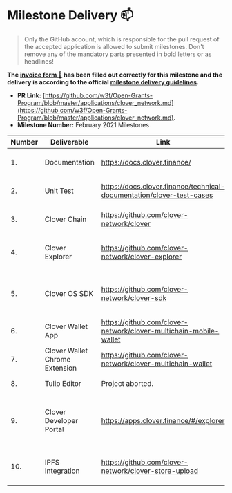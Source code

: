 
# Milestone Delivery :mailbox:

> Only the GitHub account, which is responsible for the pull request of the accepted application is allowed to submit milestones. Don't remove any of the mandatory parts presented in bold letters or as headlines!

**The [invoice form :pencil:](https://forms.gle/8Wx7nxtq8fKrsuEz8) has been filled out correctly for this milestone and the delivery is according to the official [milestone delivery guidelines](https://github.com/w3f/General-Grants-Program/blob/master/grants/milestone-deliverables-guidelines.md).**  

* **PR Link:** [https://github.com/w3f/Open-Grants-Program/blob/master/applications/clover_network.md](https://github.com/w3f/Open-Grants-Program/blob/master/applications/clover_network.md). 
* **Milestone Number:** February 2021 Milestones


| Number | Deliverable | Link | Notes |
| ------------- | ------------- | ------------- | ------------- |
| 1. | Documentation | https://docs.clover.finance/ | Covering 50% of the overall features on Clover Network |
| 2. | Unit Test | https://docs.clover.finance/technical-documentation/clover-test-cases | The chain specific unit tests will cover 90% by the end of Feb. | 
| 3. | Clover Chain | https://github.com/clover-network/clover | Implementing enterprise developers' achitecture with in the low level logic |
| 4. | Clover Explorer | https://github.com/clover-network/clover-explorer | Delivering the beta build of Clover cross chain explorer with support of BTC/ETH/DOT/CLV |  
| 5. | Clover OS SDK | https://github.com/clover-network/clover-sdk | The first version of Clover OS SDK with Android/iOS version will be released by the end of Feb. |  
| 6. | Clover Wallet App | https://github.com/clover-network/clover-multichain-mobile-wallet | Integrating Clover OS on Clover Wallet App |  
| 7. | Clover Wallet Chrome Extension | https://github.com/clover-network/clover-multichain-wallet | Finalizing Clover chrome extension and distribute it on google store |  
| 8. | Tulip Editor | Project aborted. | Deliverig first POC version of Tulip editor |  
| 9. | Clover Developer Portal | https://apps.clover.finance/#/explorer | Delivering basic functionalities of developer portal with account creation/upload/upgrade eAPP |
| 10. | IPFS Integration | https://github.com/clover-network/clover-store-upload | Integrating IPFS node along with Clover node into single Docker file for distribution |

